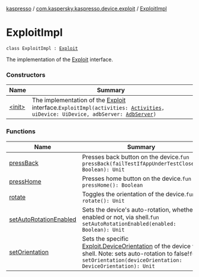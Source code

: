 [kaspresso](../../index.md) / [com.kaspersky.kaspresso.device.exploit](../index.md) / [ExploitImpl](./index.md)

# ExploitImpl

`class ExploitImpl : `[`Exploit`](../-exploit/index.md)

The implementation of the [Exploit](../-exploit/index.md) interface.

### Constructors

| Name | Summary |
|---|---|
| [&lt;init&gt;](-init-.md) | The implementation of the [Exploit](../-exploit/index.md) interface.`ExploitImpl(activities: `[`Activities`](../../com.kaspersky.kaspresso.device.activities/-activities/index.md)`, uiDevice: UiDevice, adbServer: `[`AdbServer`](../../com.kaspersky.kaspresso.device.server/-adb-server/index.md)`)` |

### Functions

| Name | Summary |
|---|---|
| [pressBack](press-back.md) | Presses back button on the device.`fun pressBack(failTestIfAppUnderTestClosed: Boolean): Unit` |
| [pressHome](press-home.md) | Presses home button on the device.`fun pressHome(): Boolean` |
| [rotate](rotate.md) | Toggles the orientation of the device.`fun rotate(): Unit` |
| [setAutoRotationEnabled](set-auto-rotation-enabled.md) | Sets the device's auto-rotation, whether it enabled or not, via shell.`fun setAutoRotationEnabled(enabled: Boolean): Unit` |
| [setOrientation](set-orientation.md) | Sets the specific [Exploit.DeviceOrientation](../-exploit/-device-orientation/index.md) of the device via shell. Note: sets auto-rotation to false!`fun setOrientation(deviceOrientation: DeviceOrientation): Unit` |
